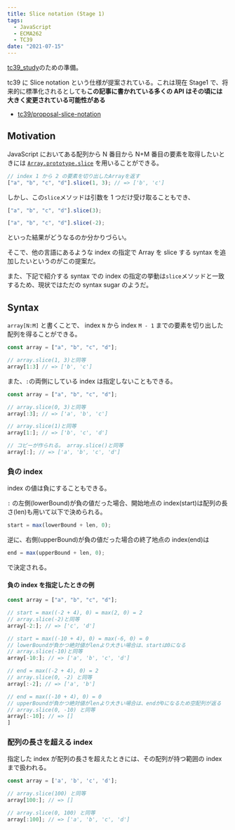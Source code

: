 ```yaml
---
title: Slice notation (Stage 1)
tags:
  - JavaScript
  - ECMA262
  - TC39
date: "2021-07-15"
---
```


[tc39_study](https://web-study.connpass.com/event/213676/)のための準備。

tc39 に Slice notation という仕様が提案されている。これは現在 Stage1 で、将来的に標準化されるとしても**この記事に書かれている多くの API はその頃には大きく変更されている可能性がある**

- [tc39/proposal-slice-notation](https://github.com/tc39/proposal-slice-notation)

## Motivation

JavaScript においてある配列から N 番目から N+M 番目の要素を取得したいときには [`Array.prototype.slice`](https://developer.mozilla.org/en-US/docs/Web/JavaScript/Reference/Global_Objects/Array/slice) を用いることができる。

```js
// index 1 から 2 の要素を切り出したArrayを返す
["a", "b", "c", "d"].slice(1, 3); // => ['b', 'c']
```

しかし、この`slice`メソッドは引数を 1 つだけ受け取ることもでき、

```js
["a", "b", "c", "d"].slice(3);

["a", "b", "c", "d"].slice(-2);
```

といった結果がどうなるのか分かりづらい。

そこで、他の言語にあるような index の指定で Array を slice する syntax を追加したいというのがこの提案だ。

また、下記で紹介する syntax での index の指定の挙動は`slice`メソッドと一致するため、現状ではただの syntax sugar のようだ。

## Syntax

`array[N:M]` と書くことで、 index `N` から index `M - 1` までの要素を切り出した配列を得ることができる。

```js
const array = ["a", "b", "c", "d"];

// array.slice(1, 3)と同等
array[1:3] // => ['b', 'c']
```

また、`:`の両側にしている index は指定しないこともできる。

```js
const array = ["a", "b", "c", "d"];

// array.slice(0, 3)と同等
array[:3]; // => ['a', 'b', 'c']

// array.slice(1)と同等
array[1:]; // => ['b', 'c', 'd']

// コピーが作られる。 array.slice()と同等
array[:]; // => ['a', 'b', 'c', 'd']
```

### 負の index

index の値は負にすることもできる。

`:` の左側(lowerBound)が負の値だった場合、開始地点の index(start)は配列の長さ(len)も用いて以下で決められる。

```js
start = max(lowerBound + len, 0);
```

逆に、右側(upperBound)が負の値だった場合の終了地点の index(end)は

```js
end = max(upperBound + len, 0);
```

で決定される。

#### 負の index を指定したときの例

```js
const array = ["a", "b", "c", "d"];

// start = max((-2 + 4), 0) = max(2, 0) = 2
// array.slice(-2)と同等
array[-2:]; // => ['c', 'd']

// start = max((-10 + 4), 0) = max(-6, 0) = 0
// lowerBoundが負かつ絶対値がlenより大きい場合は、startは0になる
// array.slice(-10)と同等
array[-10:]; // => ['a', 'b', 'c', 'd']

// end = max((-2 + 4), 0) = 2
// array.slice(0, -2) と同等
array[:-2]; // => ['a', 'b']

// end = max((-10 + 4), 0) = 0
// upperBoundが負かつ絶対値がlenより大きい場合は、endが0になるため空配列が返る
// array.slice(0, -10) と同等
array[:-10]; // => []
]
```

### 配列の長さを超える index

指定した index が配列の長さを超えたときには、その配列が持つ範囲の index まで扱われる。

```js
const array = ['a', 'b', 'c', 'd'];

// array.slice(100) と同等
array[100:]; // => []

// array.slice(0, 100) と同等
array[:100]; // => ['a', 'b', 'c', 'd']
```
